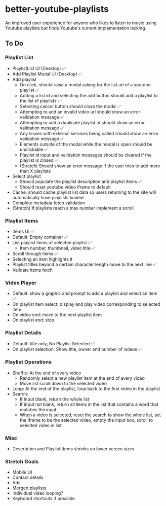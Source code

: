 # better-youtube-playlists

An improved user experience for anyone who likes to listen to music using Youtube playlists but finds Youtube's current implementation lacking.

## To Do

### Playlist List

- PlaylistList UI (Desktop) :white_check_mark:
- Add Playlist Modal UI (Desktop) :white_check_mark:
- Add playlist
  - On click, should raise a modal asking for the list url of a youtube playlist :white_check_mark:
  - Adding a list id and selecting the add button should add a playlist to the list of playlists :white_check_mark:
  - Selecting cancel button should close the modal :white_check_mark:
  - Attempting to add an invalid video url should show an error validation message :white_check_mark:
  - Attempting to add a duplicate playlist id should show an error validation message :white_check_mark:
  - Any issues with external services being called should show an error validation message :white_check_mark:
  - Elements outside of the modal while the modal is open should be unclickable :white_check_mark:
  - Playlist id input and validation messages should be cleared if the playlist is closed :white_check_mark:
  - (Stretch) Should show an error message if the user tries to add more than X playlists
- Select playlist
  - Should populate the playlist description and playlist items :white_check_mark:
  - Should reset youtube video iframe to default
- Cache: should cache playlist list data so users returning to the site will automatically have playlists loaded
- Complete metadata fetch validation
- (Stretch) If playlists reach a max number implement a scroll

### Playlist Items

- Items UI :white_check_mark:
- Default: Empty container :white_check_mark:
- List playlist items of selected playlist :white_check_mark:
  - Item number, thumbnail, video title :white_check_mark:
- Scroll through items :white_check_mark:
- Selecting an item highlights it
- Playlist titles beyond a certain character length move to the next line :white_check_mark:
- Validate items fetch

### Video Player

- Default: show a graphic and prompt to add a playlist and select an item :white_check_mark:
- On playlist item select: display and play video corresponding to selected item
- On video end: move to the next playlist item
- On playlist end: stop

### Playlist Details

- Default: title only, No Playlist Selected :white_check_mark:
- On playlist selection: Show title, owner and number of videos :white_check_mark:

### Playlist Operations

- Shuffle: At the end of every video
  - Randomly select a new playlist item at the end of every video
  - Move list scroll down to the selected video
- Loop: At the end of the playlist, loop back to the first video in the playlist
- Search:
  - If input blank, return the whole list
  - If input not blank, return all items in the list that contains a word that matches the input
  - When a video is selected, reset the search to show the whole list, set the iframe to be the selected video, empty the input box, scroll to selected video in list.

### Misc

- Description and Playlist Items shrinks on lower screen sizes

### Stretch Goals

- Mobile UI
- Contact details
- Ads
- Merged playlists
- Individual video looping?
- Keyboard shortcuts if possible
